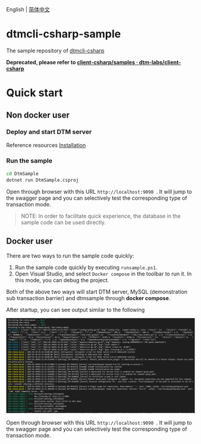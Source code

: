 English | [简体中文](./README-cn.md)

# dtmcli-csharp-sample
The sample repository of [dtmcli-csharp](https://github.com/dtm-labs/dtmcli-csharp)

**Deprecated, please refer to [client-csharp/samples · dtm-labs/client-csharp](https://github.com/dtm-labs/client-csharp/tree/main/samples)**

# Quick start

## Non docker user

### Deploy and start DTM server

Reference resources [Installation](https://en.dtm.pub/guide/install.html)

### Run the sample

```sh
cd DtmSample
dotnet run DtmSample.csproj
```

Open through browser with this URL `http://localhost:9090 `. It will jump to the swagger page and you can selectively test the corresponding type of transaction mode.

> NOTE: In order to facilitate quick experience, the database in the sample code can be used directly.

## Docker user
There are two ways to run the sample code quickly:
1. Run the sample code quickly by executing `runsample.ps1`.
2. Open Visual Studio, and select `Docker compose` in the toolbar to run it. In this mode, you can debug the project.

Both of the above two ways will start DTM server, MySQL (demonstration sub transaction barrier) and dtmsample through **docker compose**.

After startup, you can see output similar to the following

![](./media/run.png)

Open through browser with this URL `http://localhost:9090 `. It will jump to the swagger page and you can selectively test the corresponding type of transaction mode.

